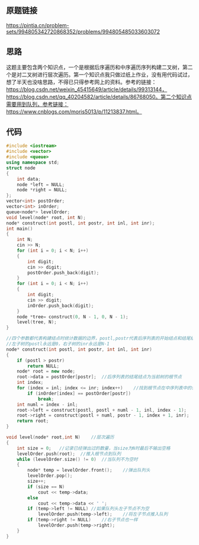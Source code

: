 ## 原题链接
https://pintia.cn/problem-sets/994805342720868352/problems/994805485033603072

## 思路
这题主要包含两个知识点，一个是根据后序遍历和中序遍历序列构建二叉树，第二个是对二叉树进行层次遍历。第一个知识点我只做过纸上作业，没有用代码试过，想了半天也没啥思路，不得已只得参考网上的资料。参考的链接：https://blog.csdn.net/weixin_45415649/article/details/99313144， https://blog.csdn.net/qq_40204582/article/details/86768050。第二个知识点需要用到队列，参考链接：https://www.cnblogs.com/moris5013/p/11213837.html。

## 代码
```cpp
#include <iostream>
#include <vector>
#include <queue>
using namespace std;
struct node
{
	int data;
	node *left = NULL;
	node *right = NULL;
};
vector<int> postOrder;
vector<int> inOrder;
queue<node*> levelOrder;
void level(node* root, int N);
node* construct(int postl, int postr, int inl, int inr);
int main()
{
	int N;
	cin >> N;
	for (int i = 0; i < N; i++)
	{
		int digit;
		cin >> digit;
		postOrder.push_back(digit);
	}
	for (int i = 0; i < N; i++)
	{
		int digit;
		cin >> digit;
		inOrder.push_back(digit);
	}
	node *tree= construct(0, N - 1, 0, N - 1);
	level(tree, N);
}

//四个参数都代表构建结点时统计数据的边界，postl,postr代表后序列表的开始结点和结尾结点，inl和inr代表中序列表的开始结点和结尾结点
//左子树的postl永远是0，右子树的inr永远是N-1
node* construct(int postl, int postr, int inl, int inr)	
{
	if (postl > postr)
		return NULL;
	node* root = new node;
	root->data = postOrder[postr];	//后序列表的结尾结点为当前树的根节点
	int index;
	for (index = inl; index <= inr; index++)	//找到根节点在中序列表中的位置
		if (inOrder[index] == postOrder[postr])
			break;
	int numl = index - inl;
	root->left = construct(postl, postl + numl - 1, inl, index - 1);	//构建左子树
	root->right = construct(postl + numl, postr - 1, index + 1, inr);	//构建右子树
	return root;
}

void level(node* root,int N)	//层次遍历
{
	int size = 0;	//记录已经弹出过的数量，当size为N时最后不输出空格
	levelOrder.push(root);	//推入根节点到队列
	while (levelOrder.size() != 0)	//当队列不为空时
	{
		node* temp = levelOrder.front();	//弹出队列头
		levelOrder.pop();
		size++;
		if (size == N)
			cout << temp->data;
		else
			cout << temp->data << ' ';
		if (temp->left != NULL)	//如果队列头左子节点不为空
			levelOrder.push(temp->left);	//将左子节点推入队列
		if (temp->right != NULL)	//右子节点也一样
			levelOrder.push(temp->right);
	}
}
```